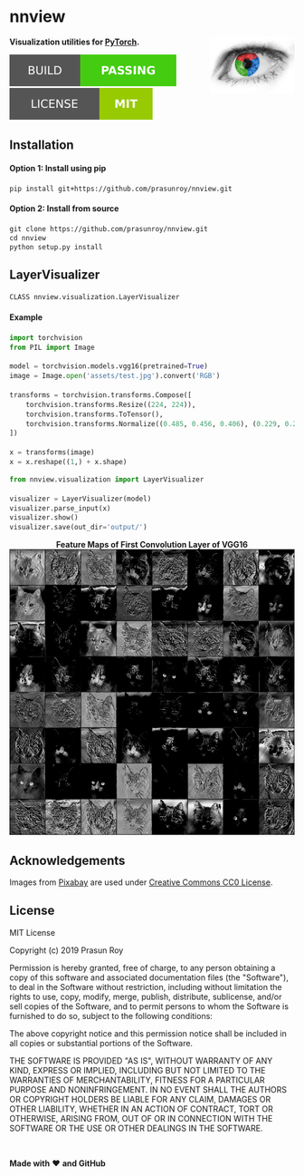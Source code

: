 # nnview
**Visualization utilities for [PyTorch](https://pytorch.org).**
<img align='right' height='100' src='https://github.com/prasunroy/nnview/blob/master/assets/logo.jpg' />

![badge](https://github.com/prasunroy/nnview/blob/master/assets/badge_1.svg)
![badge](https://github.com/prasunroy/nnview/blob/master/assets/badge_2.svg)

## Installation
#### Option 1: Install using pip
```
pip install git+https://github.com/prasunroy/nnview.git
```
#### Option 2: Install from source
```
git clone https://github.com/prasunroy/nnview.git
cd nnview
python setup.py install
```

## LayerVisualizer
```python
CLASS nnview.visualization.LayerVisualizer
```
#### Example
```python
import torchvision
from PIL import Image

model = torchvision.models.vgg16(pretrained=True)
image = Image.open('assets/test.jpg').convert('RGB')

transforms = torchvision.transforms.Compose([
    torchvision.transforms.Resize((224, 224)),
    torchvision.transforms.ToTensor(),
    torchvision.transforms.Normalize((0.485, 0.456, 0.406), (0.229, 0.224, 0.225))
])

x = transforms(image)
x = x.reshape((1,) + x.shape)
```
```python
from nnview.visualization import LayerVisualizer

visualizer = LayerVisualizer(model)
visualizer.parse_input(x)
visualizer.show()
visualizer.save(out_dir='output/')
```

<p align='center'>
  <b>Feature Maps of First Convolution Layer of VGG16</b>
  <br />
  <img src='https://github.com/prasunroy/nnview/raw/master/assets/layer_visualizer.jpg' />
  <br />
</p>

## Acknowledgements
Images from [Pixabay](https://pixabay.com) are used under [Creative Commons CC0 License](https://creativecommons.org/publicdomain/zero/1.0/deed.en).

## License
MIT License

Copyright (c) 2019 Prasun Roy

Permission is hereby granted, free of charge, to any person obtaining a copy of this software and associated documentation files (the "Software"), to deal in the Software without restriction, including without limitation the rights to use, copy, modify, merge, publish, distribute, sublicense, and/or sell copies of the Software, and to permit persons to whom the Software is furnished to do so, subject to the following conditions:

The above copyright notice and this permission notice shall be included in all copies or substantial portions of the Software.

THE SOFTWARE IS PROVIDED "AS IS", WITHOUT WARRANTY OF ANY KIND, EXPRESS OR IMPLIED, INCLUDING BUT NOT LIMITED TO THE WARRANTIES OF MERCHANTABILITY, FITNESS FOR A PARTICULAR PURPOSE AND NONINFRINGEMENT. IN NO EVENT SHALL THE AUTHORS OR COPYRIGHT HOLDERS BE LIABLE FOR ANY CLAIM, DAMAGES OR OTHER LIABILITY, WHETHER IN AN ACTION OF CONTRACT, TORT OR OTHERWISE, ARISING FROM, OUT OF OR IN CONNECTION WITH THE SOFTWARE OR THE USE OR OTHER DEALINGS IN THE SOFTWARE.


<br />


**Made with** :heart: **and GitHub**

